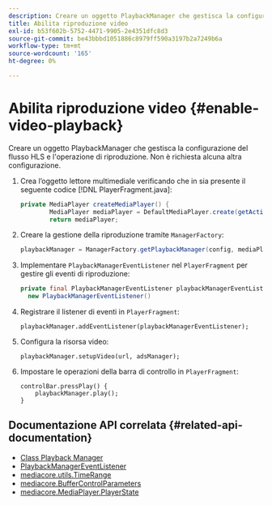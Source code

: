 ```yaml
---
description: Creare un oggetto PlaybackManager che gestisca la configurazione del flusso HLS e l'operazione di riproduzione. Non è richiesta alcuna altra configurazione.
title: Abilita riproduzione video
exl-id: b53f602b-5752-4471-9905-2e4351dfc8d3
source-git-commit: be43bbbd1051886c8979ff590a3197b2a7249b6a
workflow-type: tm+mt
source-wordcount: '165'
ht-degree: 0%

---
```


# Abilita riproduzione video {#enable-video-playback}

Creare un oggetto PlaybackManager che gestisca la configurazione del flusso HLS e l&#39;operazione di riproduzione. Non è richiesta alcuna altra configurazione.

1. Crea l’oggetto lettore multimediale verificando che in sia presente il seguente codice [!DNL PlayerFragment.java]:

   ```java
   private MediaPlayer createMediaPlayer() { 
           MediaPlayer mediaPlayer = DefaultMediaPlayer.create(getActivity().getApplicationContext()); 
           return mediaPlayer;
   ```

   <!-- I've duplicated this information. It also exists in the PlayerFragment section, just before the Feature manager section. I figured that I should have it here as well, in case they jump directly to this section.-->

1. Creare la gestione della riproduzione tramite `ManagerFactory`:

   ```java
   playbackManager = ManagerFactory.getPlaybackManager(config, mediaPlayer);
   ```

1. Implementare `PlaybackManagerEventListener` nel `PlayerFragment` per gestire gli eventi di riproduzione:

   ```java
   private final PlaybackManagerEventListener playbackManagerEventListener =  
     new PlaybackManagerEventListener() 
   ```

1. Registrare il listener di eventi in `PlayerFragment`:

   ```
   playbackManager.addEventListener(playbackManagerEventListener);
   ```

1. Configura la risorsa video:

   ```
   playbackManager.setupVideo(url, adsManager); 
   ```

1. Impostare le operazioni della barra di controllo in `PlayerFragment`:

   ```
   controlBar.pressPlay() { 
       playbackManager.play();  
   }
   ```

## Documentazione API correlata {#related-api-documentation}

* [Class Playback Manager](https://help.adobe.com/en_US/primetime/api/reference_implementation/android/javadoc/com/adobe/primetime/reference/manager/PlaybackManager.html)
* [PlaybackManagerEventListener](https://help.adobe.com/en_US/primetime/api/reference_implementation/android/javadoc/com/adobe/primetime/reference/manager/PlaybackManager.PlaybackManagerEventListener.html)
* [mediacore.utils.TimeRange](https://help.adobe.com/en_US/primetime/api/psdk/javadoc/com/adobe/mediacore/utils/TimeRange.html)
* [mediacore.BufferControlParameters](https://help.adobe.com/en_US/primetime/api/psdk/javadoc/com/adobe/mediacore/BufferControlParameters.html)
* [mediacore.MediaPlayer.PlayerState](https://help.adobe.com/en_US/primetime/api/psdk/javadoc/com/adobe/mediacore/MediaPlayer.PlayerState.html)
